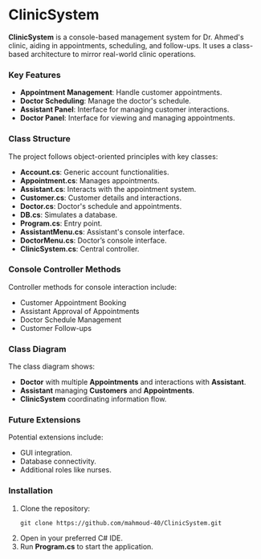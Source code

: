 # ClinicSystem

**ClinicSystem** is a console-based management system for Dr. Ahmed's clinic, aiding in appointments, scheduling, and follow-ups. It uses a class-based architecture to mirror real-world clinic operations.

### Key Features
- **Appointment Management**: Handle customer appointments.
- **Doctor Scheduling**: Manage the doctor's schedule.
- **Assistant Panel**: Interface for managing customer interactions.
- **Doctor Panel**: Interface for viewing and managing appointments.

### Class Structure
The project follows object-oriented principles with key classes:
- **Account.cs**: Generic account functionalities.
- **Appointment.cs**: Manages appointments.
- **Assistant.cs**: Interacts with the appointment system.
- **Customer.cs**: Customer details and interactions.
- **Doctor.cs**: Doctor's schedule and appointments.
- **DB.cs**: Simulates a database.
- **Program.cs**: Entry point.
- **AssistantMenu.cs**: Assistant's console interface.
- **DoctorMenu.cs**: Doctor’s console interface.
- **ClinicSystem.cs**: Central controller.

### Console Controller Methods
Controller methods for console interaction include:
- Customer Appointment Booking
- Assistant Approval of Appointments
- Doctor Schedule Management
- Customer Follow-ups

### Class Diagram
The class diagram shows:
- **Doctor** with multiple **Appointments** and interactions with **Assistant**.
- **Assistant** managing **Customers** and **Appointments**.
- **ClinicSystem** coordinating information flow.

### Future Extensions
Potential extensions include:
- GUI integration.
- Database connectivity.
- Additional roles like nurses.

### Installation
1. Clone the repository:
    ```
    git clone https://github.com/mahmoud-40/ClinicSystem.git
    ```
2. Open in your preferred C# IDE.
3. Run **Program.cs** to start the application.
